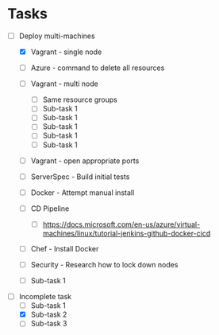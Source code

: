 # Tasks
- [ ] Deploy multi-machines
    - [x] Vagrant - single node
    - [ ] Azure - command to delete all resources
    - [ ] Vagrant - multi node
        - [ ] Same resource groups
        - [ ] Sub-task 1
        - [ ] Sub-task 1
        - [ ] Sub-task 1
        - [ ] Sub-task 1
        - [ ] Sub-task 1
    - [ ] Vagrant - open appropriate ports
    - [ ] ServerSpec - Build initial tests
    - [ ] Docker - Attempt manual install
    - [ ] CD Pipeline
        - [ ] https://docs.microsoft.com/en-us/azure/virtual-machines/linux/tutorial-jenkins-github-docker-cicd
    - [ ] Chef - Install Docker
    - [ ] Security - Research how to lock down nodes
    - [ ] Sub-task 1
    
    
    
    
    
- [ ] Incomplete task
    - [ ] Sub-task 1
    - [x] Sub-task 2
    - [ ] Sub-task 3
